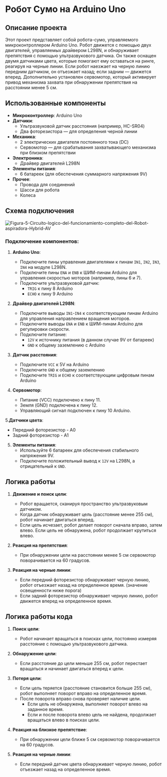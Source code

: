 # Робот Сумо на Arduino Uno

## Описание проекта

Этот проект представляет собой робота-сумо, управляемого микроконтроллером Arduino Uno. Робот движется с помощью двух двигателей, управляемых драйвером L298N, и обнаруживает препятствия с помощью ультразвукового датчика. Он также оснащен двумя датчиками цвета, которые помогают ему оставаться на ринге, реагируя на черные линии. Если робот наезжает на черную линию передним датчиком, он отъезжает назад; если задним — движется вперед. Дополнительно установлен сервомотор, который активирует привод механизма захвата при обнаружении препятствия на расстоянии менее 5 см.

## Использованные компоненты

- **Микроконтроллер**: Arduino Uno
- **Датчики**:
  - Ультразвуковой датчик расстояния (например, HC-SR04)
  - Два фоторезистора — для определения черной линии
- **Механика**:
  - 2 электрических двигателя постоянного тока (DC)
  - Сервомотор — для срабатывания захватывающего механизма при близком препятствии
- **Электроника**:
  - Драйвер двигателей L298N
- **Элементы питания**:
  - 6 батареек (для обеспечения суммарного напряжения 9V)
- **Прочее**:
  - Провода для соединений
  - Шасси для робота
  - Колеса

## Схема подключения

![Figura-5-Circuito-logico-del-funcionamiento-completo-del-Robot-aspiradora-Hybrid-AV](https://github.com/user-attachments/assets/ad30f50b-dc55-486b-8368-ffe4c60f2925)




### Подключение компонентов:

1. **Arduino Uno**:
   - Подключите пины управления двигателями к пинам `IN1`, `IN2`, `IN3`, `IN4` на модуле L298N.
   - Подключите пины `ENA` и `ENB` к ШИМ-пинам Arduino для управления скоростью моторов (например, пины 6 и 7).
   - Подключите ультразвуковой датчик:
     - `TRIG` к пину 8 Arduino
     - `ECHO` к пину 9 Arduino

2. **Драйвер двигателей L298N**:
   - Подключите выводы `IN1`-`IN4` к соответствующим пинам Arduino для управления направлением вращения моторов.
   - Подключите выводы `ENA` и `ENB` к ШИМ-пинам Arduino для регулировки скорости.
   - Подключите питание:
     - `12V` к источнику питания (в данном случае 9V от батареек)
     - `GND` к общему заземлению с Arduino

3. **Датчик расстояния**:
   - Подключите `VCC` к 5V на Arduino
   - Подключите `GND` к общему заземлению
   - Подключите `TRIG` и `ECHO` к соответствующим цифровым пинам Arduino

4. **Сервомотор**:
   - Питание (VCC) подключено к пину 11.
   - Земля (GND) подключена к пину 12.
   - Управляющий сигнал подключен к пину 10 Arduino.

5.**Датчики цвета**:
   - Передний фоторезистор - A0
   - Задний фоторезистор - A1

5. **Элементы питания**:
   - Используйте 6 батареек для обеспечения стабильного напряжения 9V.
   - Подключите положительный вывод к `12V` на L298N, а отрицательный к `GND`.
## Логика работы

1. **Движение и поиск цели**:
   - Робот вращается, сканируя пространство ультразвуковым датчиком.
   - Когда датчик обнаруживает цель (расстояние менее 255 см), робот начинает двигаться вперед.
   - Если цель исчезает, робот делает поворот сначала вправо, затем влево. Если цель не обнаружена, робот продолжает крутиться влево.

2. **Реакция на препятствия**:
   - При обнаружении цели на расстоянии менее 5 см сервомотор поворачивается на 60 градусов.

3. **Реакция на черные линии**:
   - Если передний фоторезистор обнаруживает черную линию, робот отъезжает назад на определенное время. (значение освещенности ниже порога)
   - Если задний фоторезистор обнаруживает черную линию, робот движется вперед на определенное время.

## Логика работы кода

1. **Поиск цели**:
   - Робот начинает вращаться в поисках цели, постоянно измеряя расстояние с помощью ультразвукового датчика.

2. **Обнаружение цели**:
   - Если расстояние до цели меньше 255 см, робот перестает вращаться и начинает двигаться вперед к цели.

3. **Потеря цели**:
   - Если цель теряется (расстояние становится больше 255 см), робот выполняет поворот вправо на определенное время.
   - После поворота вправо снова проверяет наличие цели.
     - Если цель не обнаружена, выполняет поворот влево на заданное время.
     - Если и после поворота влево цель не найдена, продолжает вращаться влево в поисках цели.

4. **Реакция на близкое препятствие**:
   - При обнаружении цели ближе 5 см сервомотор поворачивается на 60 градусов.

5. **Реакция на черные линии**:
   - Если передний датчик цвета обнаруживает черную линию, робот отъезжает назад на определенное время.
